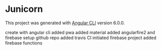 # Junicorn

This project was generated with [Angular CLI](https://github.com/angular/angular-cli) version 6.0.0.

create with angular cli
added pwa
added material
added angularfire2 and firebase
setup github repo
added travis CI
initiated firebase project
added firebase functions